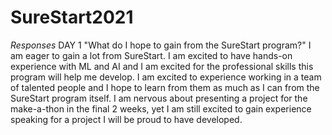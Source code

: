 # SureStart2021

*Responses*
DAY 1
"What do I hope to gain from the SureStart program?"
  I am eager to gain a lot from SureStart. I am excited to have hands-on experience with ML and AI and I am excited for the professional skills this program will help me develop. I am excited to experience working in a team of talented people and I hope to learn from them as much as I can from the SureStart program itself. I am nervous about presenting a project for the make-a-thon in the final 2 weeks, yet I am still excited to gain experience speaking for a project I will be proud to have developed.
